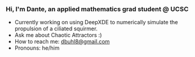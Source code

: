 ### Hi, I'm Dante, an applied mathematics grad student @ UCSC
-  Currently working on using DeepXDE to numerically simulate the propulsion of a ciliated squirmer.
-  Ask me about Chaotic Attractors :)
-  How to reach me: dbuhl8@gmail.com
-  Pronouns: he/him
